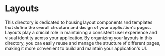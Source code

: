 # Layouts

This directory is dedicated to housing layout components and templates that define the overall structure and design of your application's pages. Layouts play a crucial role in maintaining a consistent user experience and visual identity across your application. By organizing your layouts in this directory, you can easily reuse and manage the structure of different pages, making it more convenient to build and maintain your application's UI.

